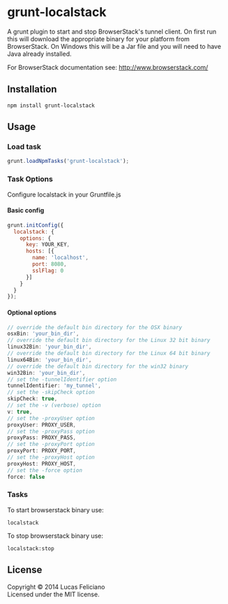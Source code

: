 grunt-localstack
=======================

A grunt plugin to start and stop BrowserStack's tunnel client. On first run this will download the appropriate binary for your platform from BrowserStack. On Windows this will be a Jar file and you will need to have Java already installed.

For BrowserStack documentation see: http://www.browserstack.com/

## Installation

```
npm install grunt-localstack
```

## Usage


### Load task

```javascript
grunt.loadNpmTasks('grunt-localstack');
```

### Task Options

Configure localstack in your Gruntfile.js

#### Basic config

```javascript
grunt.initConfig({
  localstack: {
    options: {
      key: YOUR_KEY,
      hosts: [{
        name: 'localhost',
        port: 8080,
        sslFlag: 0
      }]
    }
  }
});

```

#### Optional options
```javascript
// override the default bin directory for the OSX binary
osxBin: 'your_bin_dir',
// override the default bin directory for the Linux 32 bit binary
linux32Bin: 'your_bin_dir',
// override the default bin directory for the Linux 64 bit binary
linux64Bin: 'your_bin_dir',
// override the default bin directory for the win32 binary
win32Bin: 'your_bin_dir',
// set the -tunnelIdentifier option
tunnelIdentifier: 'my_tunnel',
// set the -skipCheck option
skipCheck: true,
// set the -v (verbose) option
v: true,
// set the -proxyUser option
proxyUser: PROXY_USER,
// set the -proxyPass option
proxyPass: PROXY_PASS,
// set the -proxyPort option
proxyPort: PROXY_PORT,
// set the -proxyHost option
proxyHost: PROXY_HOST,
// set the -force option
force: false
```

### Tasks

To start browserstack binary use:

```
localstack
```

To stop browserstack binary use:

```
localstack:stop
```



## License
Copyright &copy; 2014 Lucas Feliciano  
Licensed under the MIT license.
